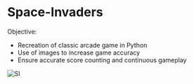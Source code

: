 # Space-Invaders

Objective:
* Recreation of classic arcade game in Python
* Use of images to increase game accuracy
* Ensure accurate score counting and continuous gameplay


![SI](https://github.com/GavinMunrx/Space-Invaders/assets/146036371/de34759d-313c-4988-b476-69a247a674f5)
